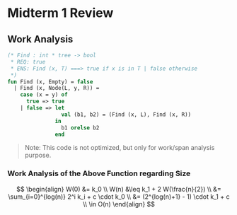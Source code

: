 # Midterm 1 Review

## Work Analysis

```SML
(* Find : int * tree -> bool
 * REQ: true
 * ENS: Find (x, T) ===> true if x is in T | false otherwise
 *)
fun Find (x, Empty) = false
  | Find (x, Node(L, y, R)) =
    case (x = y) of
      true => true
    | false => let
                 val (b1, b2) = (Find (x, L), Find (x, R))
               in
                 b1 orelse b2
               end
```

> Note: This code is not optimized, but only for work/span analysis purpose.

### Work Analysis of the Above Function regarding Size

$$ \begin{align}
  W(0) &= k_0 \\
  W(n) &\leq k_1 + 2 W(\frac{n}{2}) \\
       &= \sum_{i=0}^{log(n)} 2^i k_i + c \cdot k_0 \\
       &= (2^{log(n)+1} - 1) \cdot k_1 + c \\
       \in O(n)
\end{align} $$

